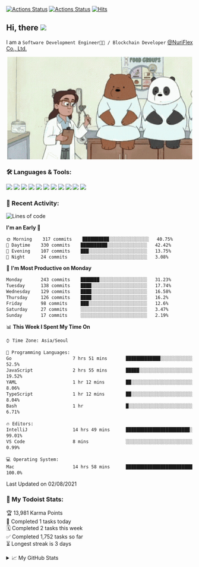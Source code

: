 
[![Actions Status](https://github.com/ddok2/ddok2/workflows/Todoist%20Readme/badge.svg)](https://github.com/ddok2/ddok2/actions)
[![Actions Status](https://github.com/ddok2/ddok2/workflows/wakatime-stats/badge.svg)](https://github.com/ddok2/ddok2/actions)
[![Hits](https://hits.seeyoufarm.com/api/count/incr/badge.svg?url=https%3A%2F%2Fgithub.com%2Fddok2&count_bg=%23FF9595&title_bg=%23555555&icon=github.svg&icon_color=%23FFFFFF&title=hits&edge_flat=false)](https://hits.seeyoufarm.com)

<!-- ![visitors](https://visitor-badge.laobi.icu/badge?page_id=ddok2.ddok2) -->
## Hi, there <img src="https://raw.githubusercontent.com/MartinHeinz/MartinHeinz/master/wave.gif" width="25px">

I am a `Software Development Engineer🧑‍💻 / Blockchain Developer` [@NuriFlex Co., Ltd.](https://nuriflex.com)


<p align="center">
<img align="center" alt="GIF" src="img/debugging.gif" />
</p>


### 🛠 Languages & Tools:
<p>
    <img src="https://img.shields.io/badge/go-%2300ADD8.svg?&style=for-the-badge&logo=go&logoColor=white"/>
    <img src="https://img.shields.io/badge/node.js%20-%2343853D.svg?&style=for-the-badge&logo=node.js&logoColor=white"/>
    <img src="https://img.shields.io/badge/javascript%20-%23323330.svg?&style=for-the-badge&logo=javascript&logoColor=%23F7DF1E"/>
    <img src="https://img.shields.io/badge/typescript%20-%23007ACC.svg?&style=for-the-badge&logo=typescript&logoColor=white"/>
    <img src="https://img.shields.io/badge/python%20-%2314354C.svg?&style=for-the-badge&logo=python&logoColor=white"/>
    <img src="https://img.shields.io/badge/react%20-%2320232a.svg?&style=for-the-badge&logo=react&logoColor=%2361DAFB"/>
    <img src="https://img.shields.io/badge/AWS%20-%23FF9900.svg?&style=for-the-badge&logo=amazon-aws&logoColor=white"/>
    <img src="https://img.shields.io/badge/Google%20Cloud%20-%234285F4.svg?&style=for-the-badge&logo=google-cloud&logoColor=white"/>
    <img src="https://img.shields.io/badge/docker%20-%230db7ed.svg?&style=for-the-badge&logo=docker&logoColor=white"/>
    <img src="https://img.shields.io/badge/kubernetes%20-%23326ce5.svg?&style=for-the-badge&logo=kubernetes&logoColor=white"/>
    <img src="https://img.shields.io/badge/ansible%20-%231A1918.svg?&style=for-the-badge&logo=ansible&logoColor=white"/>
</p>

### 🌈 Recent Activity:
<!--START_SECTION:waka-->
![Lines of code](https://img.shields.io/badge/From%20Hello%20World%20I%27ve%20Written-710627%20lines%20of%20code-blue)

**I'm an Early 🐤** 

```text
🌞 Morning    317 commits    ██████████░░░░░░░░░░░░░░░   40.75% 
🌆 Daytime    330 commits    ██████████░░░░░░░░░░░░░░░   42.42% 
🌃 Evening    107 commits    ███░░░░░░░░░░░░░░░░░░░░░░   13.75% 
🌙 Night      24 commits     ░░░░░░░░░░░░░░░░░░░░░░░░░   3.08%

```
📅 **I'm Most Productive on Monday** 

```text
Monday       243 commits    ███████░░░░░░░░░░░░░░░░░░   31.23% 
Tuesday      138 commits    ████░░░░░░░░░░░░░░░░░░░░░   17.74% 
Wednesday    129 commits    ████░░░░░░░░░░░░░░░░░░░░░   16.58% 
Thursday     126 commits    ████░░░░░░░░░░░░░░░░░░░░░   16.2% 
Friday       98 commits     ███░░░░░░░░░░░░░░░░░░░░░░   12.6% 
Saturday     27 commits     ░░░░░░░░░░░░░░░░░░░░░░░░░   3.47% 
Sunday       17 commits     ░░░░░░░░░░░░░░░░░░░░░░░░░   2.19%

```


📊 **This Week I Spent My Time On** 

```text
⌚︎ Time Zone: Asia/Seoul

💬 Programming Languages: 
Go                       7 hrs 51 mins       █████████████░░░░░░░░░░░░   52.5% 
JavaScript               2 hrs 55 mins       █████░░░░░░░░░░░░░░░░░░░░   19.52% 
YAML                     1 hr 12 mins        ██░░░░░░░░░░░░░░░░░░░░░░░   8.06% 
TypeScript               1 hr 12 mins        ██░░░░░░░░░░░░░░░░░░░░░░░   8.04% 
Bash                     1 hr                █░░░░░░░░░░░░░░░░░░░░░░░░   6.71%

🔥 Editors: 
IntelliJ                 14 hrs 49 mins      ████████████████████████░   99.01% 
VS Code                  8 mins              ░░░░░░░░░░░░░░░░░░░░░░░░░   0.99%

💻 Operating System: 
Mac                      14 hrs 58 mins      █████████████████████████   100.0%

```


 Last Updated on 02/08/2021
<!--END_SECTION:waka-->

### 🚧 My Todoist Stats:
<!-- TODO-IST:START -->
🏆  13,981 Karma Points           
🌸  Completed 1 tasks today           
🗓  Completed 2 tasks this week           
✅  Completed 1,752 tasks so far           
⏳  Longest streak is 3 days
<!-- TODO-IST:END -->

<details>
<summary>📈 My GitHub Stats</summary>
<p align="center"> <img src="https://github-readme-stats.vercel.app/api?username=ddok2&show_icons=true" alt="ddok2" />
</details>
